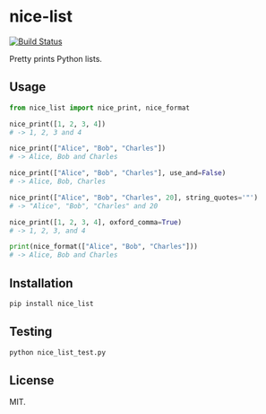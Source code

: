 # nice-list

[![Build Status](https://travis-ci.org/Fylipp/nice-list.svg?branch=master)](https://travis-ci.org/Fylipp/nice-list)

Pretty prints Python lists.

## Usage

```python
from nice_list import nice_print, nice_format

nice_print([1, 2, 3, 4])
# -> 1, 2, 3 and 4

nice_print(["Alice", "Bob", "Charles"])
# -> Alice, Bob and Charles

nice_print(["Alice", "Bob", "Charles"], use_and=False)
# -> Alice, Bob, Charles

nice_print(["Alice", "Bob", "Charles", 20], string_quotes='"')
# -> "Alice", "Bob", "Charles" and 20

nice_print([1, 2, 3, 4], oxford_comma=True)
# -> 1, 2, 3, and 4

print(nice_format(["Alice", "Bob", "Charles"]))
# -> Alice, Bob and Charles
```

## Installation

```sh
pip install nice_list
```

## Testing

```sh
python nice_list_test.py
```

## License

MIT.

